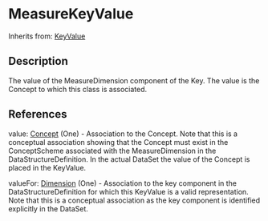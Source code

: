
# MeasureKeyValue

Inherits from: [KeyValue](KeyValue.md)



## Description

The value of the MeasureDimension component of the Key. The value is the Concept to which this class is associated.




## References

value: [Concept](../ConceptSchemes/Concept.md) (One) - Association to the Concept. Note that this is a conceptual association showing that the Concept must exist in the ConceptScheme associated with the MeasureDimension in the DataStructureDefinition. In the actual DataSet the value of the Concept is placed in the KeyValue.

valueFor: [Dimension](Dimension.md) (One) - Association to the key component in the DataStructureDefinition for which this KeyValue is a valid representation. Note that this is a conceptual association as the key component is identified explicitly in the DataSet.




